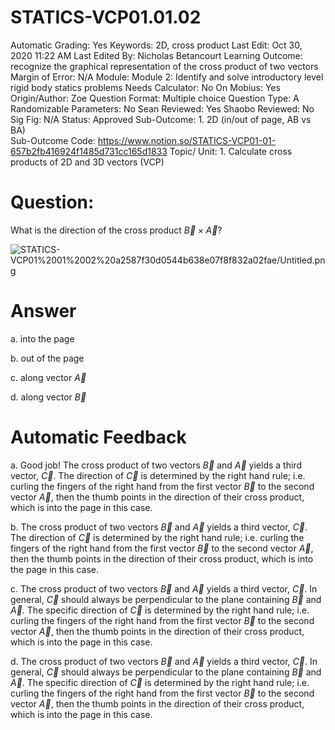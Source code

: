 # STATICS-VCP01.01.02

Automatic Grading: Yes
Keywords: 2D, cross product
Last Edit: Oct 30, 2020 11:22 AM
Last Edited By: Nicholas Betancourt
Learning Outcome: recognize the graphical representation of the cross product of two vectors
Margin of Error: N/A
Module: Module 2: Identify and solve introductory level rigid body statics problems
Needs Calculator: No
On Mobius: Yes
Origin/Author: Zoe
Question Format: Multiple choice
Question Type: A
Randomizable Parameters: No
Sean Reviewed: Yes
Shaobo Reviewed: No
Sig Fig: N/A
Status: Approved
Sub-Outcome: 1. 2D (in/out of page, AB vs BA)                                            
Sub-Outcome Code: https://www.notion.so/STATICS-VCP01-01-657b2fb416924f1485d731cc165d1833
Topic/ Unit: 1. Calculate cross products of 2D and 3D vectors (VCP)

# Question:

What is the direction of the cross product $\overrightarrow{B}\times\overrightarrow{A}$?

![STATICS-VCP01%2001%2002%20a2587f30d0544b638e07f8f832a02fae/Untitled.png](STATICS-VCP01%2001%2002%20a2587f30d0544b638e07f8f832a02fae/Untitled.png)

# Answer

a. into the page

b. out of the page

c. along vector $\overrightarrow{A}$

d. along vector $\overrightarrow{B}$

# Automatic Feedback

a. Good job! The cross product of two vectors $\overrightarrow{B}$ and $\overrightarrow{A}$ yields a third vector, $\overrightarrow{C}$.  The direction of $\overrightarrow{C}$ is determined by the right hand rule; i.e. curling the fingers of the right hand from the first vector $\overrightarrow{B}$ to the second vector $\overrightarrow{A}$, then the thumb points in the direction of their cross product, which is into the page in this case. 

b. The cross product of two vectors $\overrightarrow{B}$ and $\overrightarrow{A}$ yields a third vector, $\overrightarrow{C}$.  The direction of $\overrightarrow{C}$ is determined by the right hand rule; i.e. curling the fingers of the right hand from the first vector $\overrightarrow{B}$ to the second vector $\overrightarrow{A}$, then the thumb points in the direction of their cross product, which is into the page in this case. 

c. The cross product of two vectors $\overrightarrow{B}$ and $\overrightarrow{A}$ yields a third vector, $\overrightarrow{C}$.  In general,  $\overrightarrow{C}$ should always be perpendicular to the plane containing $\overrightarrow{B}$ and $\overrightarrow{A}$. The specific direction of $\overrightarrow{C}$ is determined by the right hand rule; i.e. curling the fingers of the right hand from the first vector $\overrightarrow{B}$ to the second vector $\overrightarrow{A}$, then the thumb points in the direction of their cross product, which is into the page in this case. 

d. The cross product of two vectors $\overrightarrow{B}$ and $\overrightarrow{A}$ yields a third vector, $\overrightarrow{C}$.  In general,  $\overrightarrow{C}$ should always be perpendicular to the plane containing $\overrightarrow{B}$ and $\overrightarrow{A}$. The specific direction of $\overrightarrow{C}$ is determined by the right hand rule; i.e. curling the fingers of the right hand from the first vector $\overrightarrow{B}$ to the second vector $\overrightarrow{A}$, then the thumb points in the direction of their cross product, which is into the page in this case.